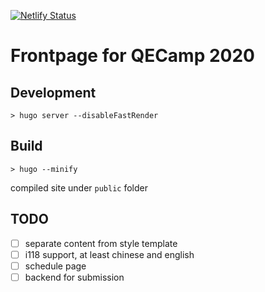 [![Netlify Status](https://api.netlify.com/api/v1/badges/3b56575e-ce91-4eda-9d78-0052db573f34/deploy-status)](https://app.netlify.com/sites/nifty-tereshkova-137367/deploys)

# Frontpage for QECamp 2020

## Development

```
> hugo server --disableFastRender
```

## Build

```
> hugo --minify
```

compiled site under `public` folder

## TODO

- [ ] separate content from style template
- [ ] i118 support, at least chinese and english
- [ ] schedule page
- [ ] backend for submission
